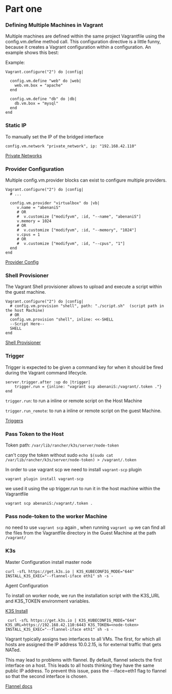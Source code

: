 # Part one

### Defining Multiple Machines in Vagrant

Multiple machines are defined within the same project Vagrantfile using the config.vm.define method call. This configuration directive is a little funny, because it creates a Vagrant configuration within a configuration. An example shows this best:

Example:
```
Vagrant.configure("2") do |config|

  config.vm.define "web" do |web|
    web.vm.box = "apache"
  end

  config.vm.define "db" do |db|
    db.vm.box = "mysql"
  end
end

```

### Static IP 

To manually set the IP of the bridged interface

```
config.vm.network "private_network", ip: "192.168.42.110"
```
[Private Networks](https://www.vagrantup.com/docs/networking/private_network)

### Provider Configuration

Multiple config.vm.provider blocks can exist to configure multiple providers.

```
Vagrant.configure("2") do |config|
  # ...

  config.vm.provider "virtualbox" do |vb|
     v.name = "abenaniS"
     # OR
     #  v.customize ["modifyvm", :id, "--name", "abenaniS"]
     v.memory = 1024
     # OR
     #  v.customize ["modifyvm", :id, "--memory", "1024"]
     v.cpus = 1
     # OR
     #  v.customize ["modifyvm", :id, "--cpus", "1"]
  end
end
```
[Provider Config](https://www.vagrantup.com/docs/providers/configuration)

### Shell Provisioner

The Vagrant Shell provisioner allows to upload and execute a script within the guest machine.

```
Vagrant.configure("2") do |config|
  # config.vm.provision "shell", path: "./script.sh"  (script path in the host Machine)
  # OR
  config.vm.provision "shell", inline: <<-SHELL
  --Script Here--
  SHELL
end
```
[Shell Provisioner](https://www.vagrantup.com/docs/provisioning/shell)

### Trigger

Trigger is expected to be given a command key for when it should be fired during the Vagrant command lifecycle.
```
server.trigger.after :up do |trigger|
    trigger.run = {inline: "vagrant scp abenaniS:/vagrant/.token ."}
end
```
`trigger.run`:  to run a inline or remote script on the Host Machine

`trigger.run_remote`:   to run a inline or remote script on the guest Machine.  

[Triggers](https://www.vagrantup.com/docs/triggers/configuration)


### Pass Token to the Host

Token path: `/var/lib/rancher/k3s/server/node-token`

can't copy the token without sudo `echo $(sudo cat /var/lib/rancher/k3s/server/node-token) > /vagrant/.token`

In order to use vagrant scp we need to install `vagrant-scp` plugin

`vagrant plugin install vagrant-scp`

we used it using the up trigger.run to run it in the host machine within the Vagrantfile

```
vagrant scp abenaniS:/vagrant/.token .
```

### Pass node-token to the worker Machine

no need to use `vagrant scp` again , when running `vagrant up` we can find all the files from the Vagrantfile directory in the Guest Machine at the path `/vagrant/`

### K3s

Master Configuration
install master node
```
curl -sfL https://get.k3s.io | K3S_KUBECONFIG_MODE="644" INSTALL_K3S_EXEC="--flannel-iface eth1" sh -s -
```

Agent Configuration

To install on worker node, we run the installation script with the K3S_URL and K3S_TOKEN environment variables.

[K3S Install](https://rancher.com/docs/k3s/latest/en/quick-start/)

```
 curl -sfL https://get.k3s.io | K3S_KUBECONFIG_MODE="644" K3S_URL=https://192.168.42.110:6443 K3S_TOKEN=<node-token> INSTALL_K3S_EXEC="--flannel-iface eth1" sh -s -
```
Vagrant typically assigns two interfaces to all VMs. The first, for which all hosts are assigned the IP address 10.0.2.15, is for external traffic that gets NATed.

This may lead to problems with flannel. By default, flannel selects the first interface on a host. This leads to all hosts thinking they have the same public IP address. To prevent this issue, pass the --iface=eth1 flag to flannel so that the second interface is chosen. 

[Flannel docs](https://github.com/flannel-io/flannel/blob/master/Documentation/troubleshooting.md#vagrant)
